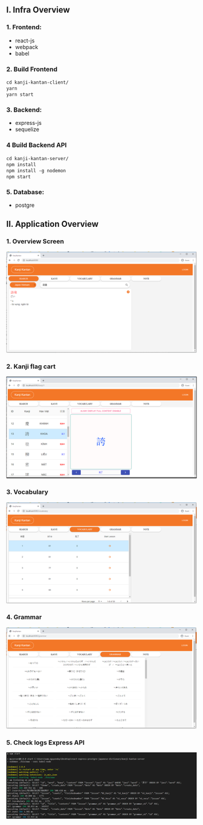 ## I. Infra Overview
### 1. Frontend:
- react-js
- webpack
- babel
### 2. Build Frontend
```
cd kanji-kantan-client/
yarn
yarn start
```

### 3. Backend:
- express-js
- sequelize

### 4 Build Backend API
```
cd kanji-kantan-server/
npm install
npm install -g nodemon
npm start
```

### 5. Database:
- postgre

## II. Application Overview
### 1. Overview Screen
![](overview.png)

### 2. Kanji flag cart
![](kanji_flag.png)

### 3. Vocabulary
![](vocabulary.png)

### 4. Grammar
![](grammar.png)

### 5. Check logs Express API
![](logs_api.png)

